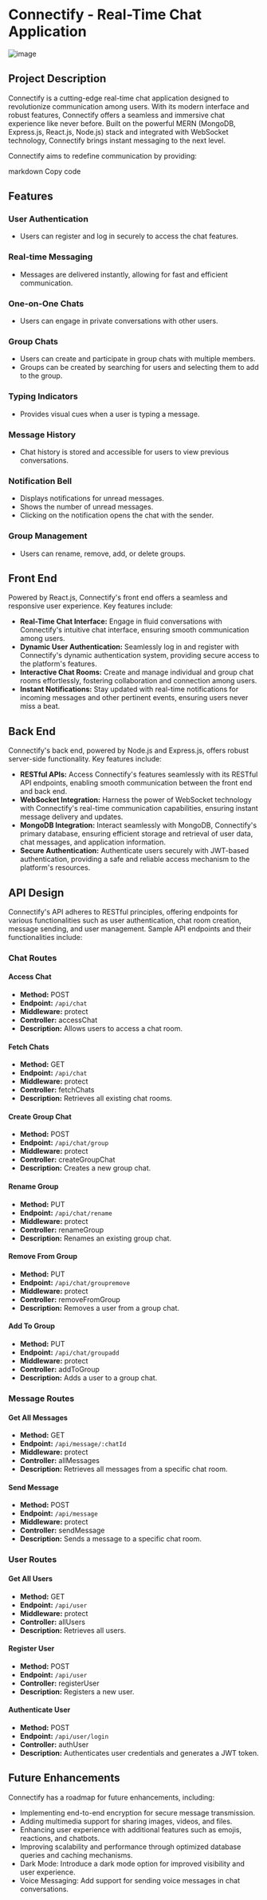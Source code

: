 # Connectify - Real-Time Chat Application

![image](https://github.com/ankitjangidx/Chatify/assets/100501722/f272936d-18b8-4c74-8584-18bb5227ca49)





## Project Description

Connectify is a cutting-edge real-time chat application designed to revolutionize communication among users. With its modern interface and robust features, Connectify offers a seamless and immersive chat experience like never before. Built on the powerful MERN (MongoDB, Express.js, React.js, Node.js) stack and integrated with WebSocket technology, Connectify brings instant messaging to the next level.

Connectify aims to redefine communication by providing:

markdown
Copy code
## Features

### User Authentication
- Users can register and log in securely to access the chat features.

### Real-time Messaging
- Messages are delivered instantly, allowing for fast and efficient communication.

### One-on-One Chats
- Users can engage in private conversations with other users.

### Group Chats
- Users can create and participate in group chats with multiple members.
- Groups can be created by searching for users and selecting them to add to the group.

### Typing Indicators
- Provides visual cues when a user is typing a message.

### Message History
- Chat history is stored and accessible for users to view previous conversations.

### Notification Bell
- Displays notifications for unread messages.
- Shows the number of unread messages.
- Clicking on the notification opens the chat with the sender.

### Group Management
- Users can rename, remove, add, or delete groups.


## Front End

Powered by React.js, Connectify's front end offers a seamless and responsive user experience. Key features include:
- **Real-Time Chat Interface:** Engage in fluid conversations with Connectify's intuitive chat interface, ensuring smooth communication among users.
- **Dynamic User Authentication:** Seamlessly log in and register with Connectify's dynamic authentication system, providing secure access to the platform's features.
- **Interactive Chat Rooms:** Create and manage individual and group chat rooms effortlessly, fostering collaboration and connection among users.
- **Instant Notifications:** Stay updated with real-time notifications for incoming messages and other pertinent events, ensuring users never miss a beat.

## Back End

Connectify's back end, powered by Node.js and Express.js, offers robust server-side functionality. Key features include:
- **RESTful APIs:** Access Connectify's features seamlessly with its RESTful API endpoints, enabling smooth communication between the front end and back end.
- **WebSocket Integration:** Harness the power of WebSocket technology with Connectify's real-time communication capabilities, ensuring instant message delivery and updates.
- **MongoDB Integration:** Interact seamlessly with MongoDB, Connectify's primary database, ensuring efficient storage and retrieval of user data, chat messages, and application information.
- **Secure Authentication:** Authenticate users securely with JWT-based authentication, providing a safe and reliable access mechanism to the platform's resources.



## API Design

Connectify's API adheres to RESTful principles, offering endpoints for various functionalities such as user authentication, chat room creation, message sending, and user management. Sample API endpoints and their functionalities include:


### Chat Routes

#### Access Chat
- **Method:** POST
- **Endpoint:** `/api/chat`
- **Middleware:** protect
- **Controller:** accessChat
- **Description:** Allows users to access a chat room.

#### Fetch Chats
- **Method:** GET
- **Endpoint:** `/api/chat`
- **Middleware:** protect
- **Controller:** fetchChats
- **Description:** Retrieves all existing chat rooms.

#### Create Group Chat
- **Method:** POST
- **Endpoint:** `/api/chat/group`
- **Middleware:** protect
- **Controller:** createGroupChat
- **Description:** Creates a new group chat.

#### Rename Group
- **Method:** PUT
- **Endpoint:** `/api/chat/rename`
- **Middleware:** protect
- **Controller:** renameGroup
- **Description:** Renames an existing group chat.

#### Remove From Group
- **Method:** PUT
- **Endpoint:** `/api/chat/groupremove`
- **Middleware:** protect
- **Controller:** removeFromGroup
- **Description:** Removes a user from a group chat.

#### Add To Group
- **Method:** PUT
- **Endpoint:** `/api/chat/groupadd`
- **Middleware:** protect
- **Controller:** addToGroup
- **Description:** Adds a user to a group chat.

### Message Routes

#### Get All Messages
- **Method:** GET
- **Endpoint:** `/api/message/:chatId`
- **Middleware:** protect
- **Controller:** allMessages
- **Description:** Retrieves all messages from a specific chat room.

#### Send Message
- **Method:** POST
- **Endpoint:** `/api/message`
- **Middleware:** protect
- **Controller:** sendMessage
- **Description:** Sends a message to a specific chat room.

### User Routes

#### Get All Users
- **Method:** GET
- **Endpoint:** `/api/user`
- **Middleware:** protect
- **Controller:** allUsers
- **Description:** Retrieves all users.

#### Register User
- **Method:** POST
- **Endpoint:** `/api/user`
- **Controller:** registerUser
- **Description:** Registers a new user.

#### Authenticate User
- **Method:** POST
- **Endpoint:** `/api/user/login`
- **Controller:** authUser
- **Description:** Authenticates user credentials and generates a JWT token.


## Future Enhancements

Connectify has a roadmap for future enhancements, including:
- Implementing end-to-end encryption for secure message transmission.
- Adding multimedia support for sharing images, videos, and files.
- Enhancing user experience with additional features such as emojis, reactions, and chatbots.
- Improving scalability and performance through optimized database queries and caching mechanisms.
- Dark Mode: Introduce a dark mode option for improved visibility and user experience.
- Voice Messaging: Add support for sending voice messages in chat conversations.
